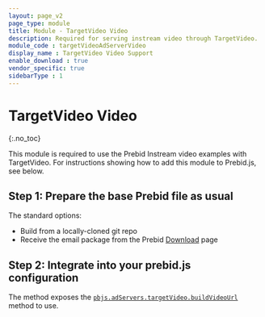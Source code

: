 ```yaml
---
layout: page_v2
page_type: module
title: Module - TargetVideo Video
description: Required for serving instream video through TargetVideo.
module_code : targetVideoAdServerVideo
display_name : TargetVideo Video Support
enable_download : true
vendor_specific: true
sidebarType : 1
---
```




# TargetVideo Video

{:.no_toc}

This module is required to use the Prebid Instream video examples with TargetVideo. For instructions showing how to add this module to Prebid.js, see below.

## Step 1:  Prepare the base Prebid file as usual

The standard options:

- Build from a locally-cloned git repo
- Receive the email package from the Prebid [Download](/download.html) page

## Step 2: Integrate into your prebid.js configuration

The method exposes the [`pbjs.adServers.targetVideo.buildVideoUrl`]({{site.baseurl}}/dev-docs/publisher-api-reference/adServers.targetVideo.buildVideoUrl.html) method to use. 
